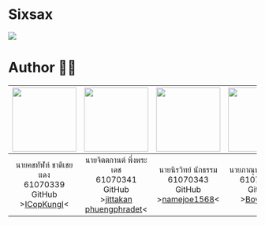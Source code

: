 <h1> Sixsax </h1>

<img src="https://imgur.com/fsY5ZYQ">


# Author 👨‍💻

|<img src="https://avatars1.githubusercontent.com/u/44992872?s=460&v=4" width="130px" height="130px">|<img src="https://avatars0.githubusercontent.com/u/42914988?s=460&v=4" width="130px" height="130px">|<img src="https://avatars3.githubusercontent.com/u/42908510?s=400&v=4" width="130px" height="130px">|<img src="https://avatars2.githubusercontent.com/u/42969697?s=400&u=a5502e6ff846c36e656cfa4a1e2f261e5cd2efcb&v=4" width="130px" height="130px">|
|:---:|:---:|:---:|:---:|
|นายคชทัฬห์ ชาติเชยแดง<br>61070339<br>GitHub<br>>[ICopKungI](https://github.com/ICopKungI)<|นายจิตตกานต์ พึ่งพระเดช<br>61070341<br>GitHub<br>>[jittakan phuengphradet](https://github.com/bombay341)<|นายนิรวิทย์ นักธรรม<br>61070343<br>GitHub<br>>[namejoe1568](https://github.com/namejoe1568)<|นายภาณุพงศ์ สูงวิริยะ<br>61070345<br>Github<br>>[Boy345](https://github.com/PanupongSoongwiriya)<|
